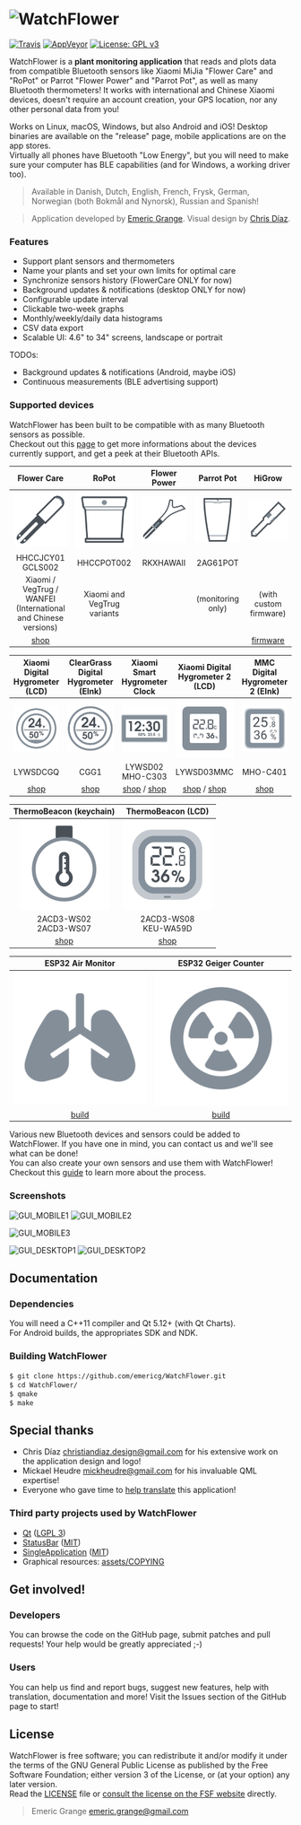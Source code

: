# ![WatchFlower](assets/android/res/drawable-xhdpi/splashicon.png)

[![Travis](https://img.shields.io/travis/emericg/WatchFlower.svg?style=flat-square&logo=travis)](https://travis-ci.org/emericg/WatchFlower)
[![AppVeyor](https://img.shields.io/appveyor/ci/emericg/WatchFlower.svg?style=flat-square&logo=appveyor)](https://ci.appveyor.com/project/emericg/watchflower)
[![License: GPL v3](https://img.shields.io/badge/license-GPL%20v3-blue.svg?style=flat-square)](http://www.gnu.org/licenses/gpl-3.0)


WatchFlower is a **plant monitoring application** that reads and plots data from compatible Bluetooth sensors like Xiaomi MiJia "Flower Care" and "RoPot" or Parrot "Flower Power" and "Parrot Pot", as well as many Bluetooth thermometers!
It works with international and Chinese Xiaomi devices, doesn't require an account creation, your GPS location, nor any other personal data from you!

Works on Linux, macOS, Windows, but also Android and iOS! Desktop binaries are available on the "release" page, mobile applications are on the app stores.  
Virtually all phones have Bluetooth "Low Energy", but you will need to make sure your computer has BLE capabilities (and for Windows, a working driver too).  

> Available in Danish, Dutch, English, French, Frysk, German, Norwegian (both Bokmål and Nynorsk), Russian and Spanish!

> Application developed by [Emeric Grange](https://emeric.io/). Visual design by [Chris Díaz](https://dribbble.com/chrisdiaz).

### Features

* Support plant sensors and thermometers
* Name your plants and set your own limits for optimal care
* Synchronize sensors history (FlowerCare ONLY for now)
* Background updates & notifications (desktop ONLY for now)
* Configurable update interval
* Clickable two-week graphs
* Monthly/weekly/daily data histograms
* CSV data export
* Scalable UI: 4.6" to 34" screens, landscape or portrait

TODOs:

* Background updates & notifications (Android, maybe iOS)
* Continuous measurements (BLE advertising support)

### Supported devices

WatchFlower has been built to be compatible with as many Bluetooth sensors as possible.  
Checkout out this [page](docs/README.md) to get more informations about the devices currently support, and get a peek at their Bluetooth APIs.  

| Flower Care | RoPot | Flower Power | Parrot Pot | HiGrow |
| :---------: | :---: | :----------: | :--------: | :----: |
| ![FlowerCare](docs/flowercare.svg) | ![RoPot](docs/ropot.svg) | ![FlowerPower](docs/flowerpower.svg) | ![ParrotPot](docs/parrotpot.svg) | ![HiGrow](docs/higrow.svg) |
| HHCCJCY01<br>GCLS002 | HHCCPOT002 | RKXHAWAII | 2AG61POT | |
| Xiaomi / VegTrug / WANFEI<br>(International and Chinese versions) | Xiaomi and VegTrug variants | | (monitoring only) | (with custom firmware) |
| [shop](https://www.banggood.com/custlink/DKKDVksMWv) | | | | [firmware](https://github.com/emericg/esp32-environmental-sensors/tree/master/HiGrow) |

| Xiaomi Digital Hygrometer (LCD) | ClearGrass Digital Hygrometer (EInk) | Xiaomi Smart Hygrometer Clock | Xiaomi Digital Hygrometer 2 (LCD) | MMC Digital Hygrometer 2 (EInk) |
| :-----------------------------: | :----------------------------------: | :---------------------------: | :------------------------: | :------------------------------------: |
| ![HygroTemp](docs/hygrotemp_lcd.svg) | ![HygroTemp](docs/hygrotemp_eink.svg) | ![HygroTempClock](docs/hygrotemp_clock.svg) | ![HygroTemp2](docs/hygrotemp_square_lcd.svg) | ![HygroTemp2](docs/hygrotemp_square_eink.svg) |
| LYWSDCGQ | CGG1 | LYWSD02<br>MHO-C303 | LYWSD03MMC | MHO-C401 |
| [shop](https://www.banggood.com/custlink/3KDK5qQqvj) | [shop](https://www.banggood.com/custlink/KvKGHkAMDT) | [shop](https://www.banggood.com/custlink/v3GmHzAQ9k) / [shop](https://www.banggood.com/custlink/3DvyFIBoC7) | [shop](https://www.banggood.com/custlink/vG33kIGiqv) / [shop](https://www.banggood.com/custlink/Kv3DuJio9Q) | [shop](https://www.banggood.com/custlink/GGGdWczfB6) |

| ThermoBeacon (keychain) | ThermoBeacon (LCD) |
| :---------------------: | :----------------: |
| ![ThermoBeacon](docs/thermobeacon_round.svg) |![ThermoBeacon](docs/thermobeacon_square.svg) |
 2ACD3-WS02<br>2ACD3-WS07 | 2ACD3-WS08<br>KEU-WA59D |
| [shop]() | [shop](https://www.banggood.com/custlink/DKKYiqcRij) |

| ESP32 Air Monitor | ESP32 Geiger Counter |
| :---------------: | :------------------: |
| ![Air Monitor](docs/lungs-solid.svg) | ![Geiger Counter](docs/radiation-alt-solid.svg) |
| [build](https://github.com/emericg/esp32-environmental-sensors/tree/master/AirMonitor) | [build](https://github.com/emericg/esp32-environmental-sensors/tree/master/GeigerCounter) |

Various new Bluetooth devices and sensors could be added to WatchFlower. If you have one in mind, you can contact us and we'll see what can be done!  
You can also create your own sensors and use them with WatchFlower! Checkout this [guide](docs/howtwo-custom-sensor.md) to learn more about the process.  

### Screenshots

![GUI_MOBILE1](https://i.imgur.com/VdzHdqH.png)
![GUI_MOBILE2](https://i.imgur.com/e1bXFXM.png)

![GUI_MOBILE3](https://i.imgur.com/UiirNMw.png)

![GUI_DESKTOP1](https://i.imgur.com/1cAIta8.png)
![GUI_DESKTOP2](https://i.imgur.com/joJB4pB.png)


## Documentation

### Dependencies

You will need a C++11 compiler and Qt 5.12+ (with Qt Charts).  
For Android builds, the appropriates SDK and NDK.

### Building WatchFlower

```
$ git clone https://github.com/emericg/WatchFlower.git
$ cd WatchFlower/
$ qmake
$ make
```


## Special thanks

* Chris Díaz <christiandiaz.design@gmail.com> for his extensive work on the application design and logo!
* Mickael Heudre <mickheudre@gmail.com> for his invaluable QML expertise!
* Everyone who gave time to [help translate](i18n/README.md) this application!

### Third party projects used by WatchFlower

* [Qt](https://www.qt.io) ([LGPL 3](https://www.gnu.org/licenses/lgpl-3.0.txt))
* [StatusBar](https://github.com/jpnurmi/statusbar) ([MIT](https://opensource.org/licenses/MIT))
* [SingleApplication](https://github.com/itay-grudev/SingleApplication) ([MIT](https://opensource.org/licenses/MIT))
* Graphical resources: [assets/COPYING](assets/COPYING)


## Get involved!

### Developers

You can browse the code on the GitHub page, submit patches and pull requests! Your help would be greatly appreciated ;-)

### Users

You can help us find and report bugs, suggest new features, help with translation, documentation and more! Visit the Issues section of the GitHub page to start!


## License

WatchFlower is free software; you can redistribute it and/or modify it under the terms of the GNU General Public License as published by the Free Software Foundation; either version 3 of the License, or (at your option) any later version.  
Read the [LICENSE](LICENSE) file or [consult the license on the FSF website](https://www.gnu.org/licenses/gpl-3.0.txt) directly.

> Emeric Grange <emeric.grange@gmail.com>
